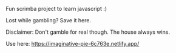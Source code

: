 Fun scrimba project to learn javascript :)

Lost while gambling? Save it here.

Disclaimer: Don't gamble for real though. The house always wins.

Use here: https://imaginative-pie-6c763e.netlify.app/